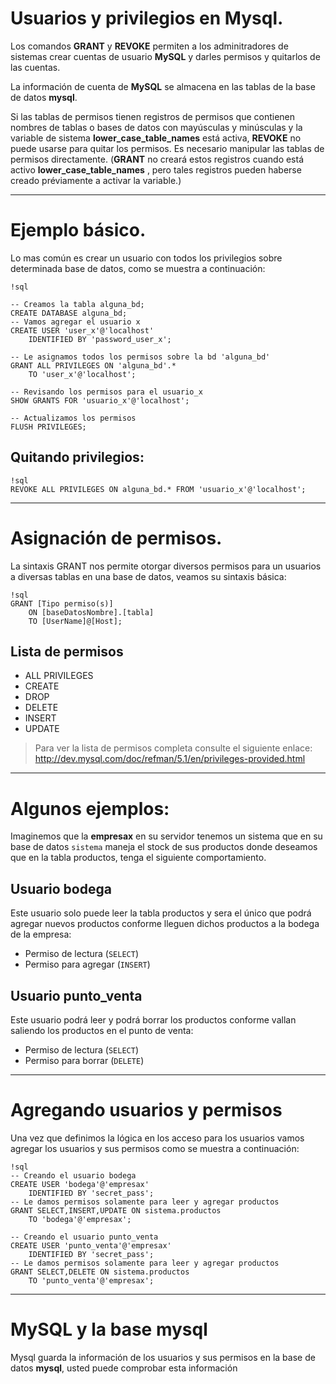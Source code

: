 # Usuarios y privilegios en Mysql.


Los comandos **GRANT** y **REVOKE** permiten a los adminitradores de sistemas crear cuentas de usuario **MySQL** y darles permisos y quitarlos de las cuentas.

La información de cuenta de **MySQL** se almacena en las tablas de la base de datos **mysql**.

Si las tablas de permisos tienen registros de permisos que contienen nombres de tablas o bases de datos con mayúsculas y minúsculas y la variable de sistema **lower_case_table_names** está activa, **REVOKE** no puede usarse para quitar los permisos. Es necesario manipular las tablas de permisos directamente. (**GRANT** no creará estos registros cuando está activo **lower_case_table_names** , pero tales registros pueden haberse creado préviamente a activar la variable.)

--------------------------------------------------------------

# Ejemplo básico.

Lo mas común es crear un usuario con todos los privilegios sobre determinada base de datos, como se muestra a continuación:

	!sql

	-- Creamos la tabla alguna_bd;
	CREATE DATABASE alguna_bd;
	-- Vamos agregar el usuario x
	CREATE USER 'user_x'@'localhost'
		IDENTIFIED BY 'password_user_x';

	-- Le asignamos todos los permisos sobre la bd 'alguna_bd'
	GRANT ALL PRIVILEGES ON 'alguna_bd'.*
		TO 'user_x'@'localhost';

	-- Revisando los permisos para el usuario_x
	SHOW GRANTS FOR 'usuario_x'@'localhost';

	-- Actualizamos los permisos
	FLUSH PRIVILEGES;

## Quitando privilegios:

	!sql
	REVOKE ALL PRIVILEGES ON alguna_bd.* FROM 'usuario_x'@'localhost';

--------------------------------------------------------------

# Asignación de permisos.

La sintaxis GRANT nos permite otorgar diversos permisos para un usuarios a diversas tablas en una base de datos, veamos su sintaxis básica:

	!sql
	GRANT [Tipo permiso(s)]
		ON [baseDatosNombre].[tabla]
		TO [UserName]@[Host];


## Lista de permisos
 - ALL PRIVILEGES
 - CREATE
 - DROP
 - DELETE
 - INSERT
 - UPDATE

> Para ver la lista de permisos completa consulte el siguiente enlace: <http://dev.mysql.com/doc/refman/5.1/en/privileges-provided.html>


--------------------------------------------------------------
# Algunos ejemplos:

Imaginemos que la **empresax** en su servidor tenemos un sistema que en su base de datos `sistema` maneja el stock de sus productos donde deseamos que en la tabla productos, tenga el siguiente comportamiento.




## Usuario bodega

Este usuario solo puede leer la tabla productos y sera el único que podrá agregar nuevos productos conforme lleguen dichos productos a la bodega de la empresa:

 - Permiso de lectura (`SELECT`)
 - Permiso para agregar (`INSERT`)

## Usuario punto_venta

Este usuario podrá leer y podrá borrar los productos conforme vallan saliendo los productos en el punto de venta:

 - Permiso de lectura (`SELECT`)
 - Permiso para borrar (`DELETE`)


------------------------------------------------------------------

# Agregando usuarios y permisos

Una vez que definimos la lógica en los acceso para los usuarios vamos agregar los usuarios y sus permisos como se muestra a continuación:

	!sql
	-- Creando el usuario bodega
	CREATE USER 'bodega'@'empresax'
		IDENTIFIED BY 'secret_pass';
	-- Le damos permisos solamente para leer y agregar productos
	GRANT SELECT,INSERT,UPDATE ON sistema.productos
		TO 'bodega'@'empresax';

	-- Creando el usuario punto_venta
	CREATE USER 'punto_venta'@'empresax'
		IDENTIFIED BY 'secret_pass';
	-- Le damos permisos solamente para leer y agregar productos
	GRANT SELECT,DELETE ON sistema.productos
		TO 'punto_venta'@'empresax';


--------------------------------------------------------------

# MySQL y la base mysql

Mysql guarda la información de los usuarios y sus permisos en la base de datos **mysql**, usted puede comprobar esta información
